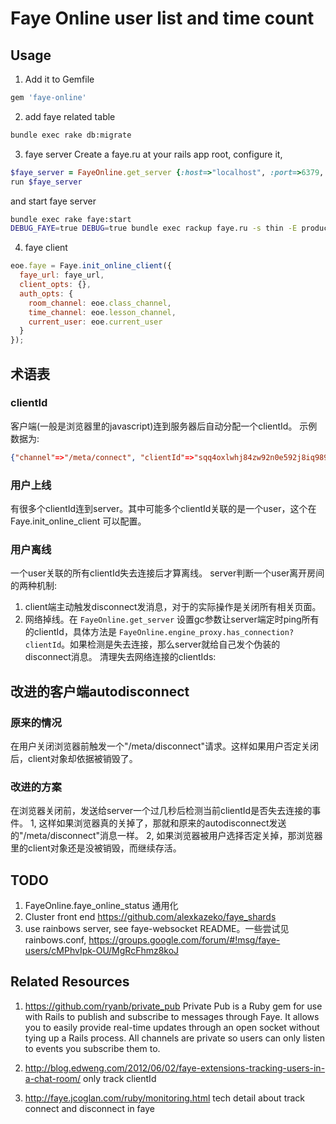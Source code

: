 Faye Online user list and time count
===========================================

Usage
-------------------------------------------
1.  Add it to Gemfile

```ruby
gem 'faye-online'
```

2. add faye related table

```zsh
bundle exec rake db:migrate
```

3.  faye server
Create a faye.ru at your rails app root, configure it,

```ruby
$faye_server = FayeOnline.get_server {:host=>"localhost", :port=>6379, :database=>1, :namespace=>"faye", :gc=>5}
run $faye_server
```

and start faye server

```sh
bundle exec rake faye:start
DEBUG_FAYE=true DEBUG=true bundle exec rackup faye.ru -s thin -E production -p 9292
```

4.  faye client

```js
eoe.faye = Faye.init_online_client({
  faye_url: faye_url,
  client_opts: {},
  auth_opts: {
    room_channel: eoe.class_channel,
    time_channel: eoe.lesson_channel,
    current_user: eoe.current_user
  }
});
```

术语表
-------------------------------------------
### clientId
客户端(一般是浏览器里的javascript)连到服务器后自动分配一个clientId。
示例数据为: 

```json
{"channel"=>"/meta/connect", "clientId"=>"sqq4oxlwhj84zw92n0e592j8iq989yy", "id"=>"7", "auth"=>{"room_channel"=>"/classes/4", "time_channel"=>"/courses/5/lessons/1", "current_user"=>{"uid"=>470700, "uname"=>"mvj3"}}}
```

### 用户上线
有很多个clientId连到server。其中可能多个clientId关联的是一个user，这个在 Faye.init_online_client 可以配置。

### 用户离线
一个user关联的所有clientId失去连接后才算离线。
server判断一个user离开房间的两种机制:
1. client端主动触发disconnect发消息，对于的实际操作是关闭所有相关页面。
2. 网络掉线。在 `FayeOnline.get_server` 设置gc参数让server端定时ping所有的clientId，具体方法是 `FayeOnline.engine_proxy.has_connection? clientId`。如果检测是失去连接，那么server就给自己发个伪装的disconnect消息。 清理失去网络连接的clientIds:


改进的客户端autodisconnect
-------------------------------------------
### 原来的情况
在用户关闭浏览器前触发一个"/meta/disconnect"请求。这样如果用户否定关闭后，client对象却依据被销毁了。

### 改进的方案
在浏览器关闭前，发送给server一个过几秒后检测当前clientId是否失去连接的事件。
1, 这样如果浏览器真的关掉了，那就和原来的autodisconnect发送的"/meta/disconnect"消息一样。
2, 如果浏览器被用户选择否定关掉，那浏览器里的client对象还是没被销毁，而继续存活。


TODO
-------------------------------------------
1. FayeOnline.faye_online_status 通用化
2. Cluster front end https://github.com/alexkazeko/faye_shards
3. use rainbows server, see faye-websocket README。一些尝试见rainbows.conf, https://groups.google.com/forum/#!msg/faye-users/cMPhvIpk-OU/MgRcFhmz8koJ



Related Resources
-------------------------------------------
1. https://github.com/ryanb/private_pub Private Pub is a Ruby gem for use with Rails to publish and subscribe to messages through Faye. It allows you to easily provide real-time updates through an open socket without tying up a Rails process. All channels are private so users can only listen to events you subscribe them to.

2. http://blog.edweng.com/2012/06/02/faye-extensions-tracking-users-in-a-chat-room/ only track clientId

3. http://faye.jcoglan.com/ruby/monitoring.html  tech detail about track connect and disconnect in faye

